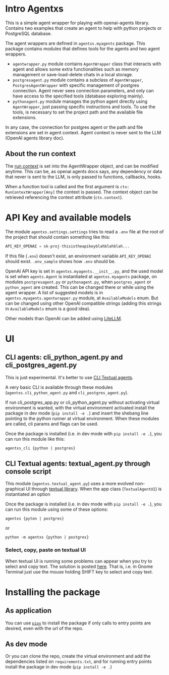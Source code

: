 
# Intro Agentxs

This is a simple agent wrapper for playing with openai-agents library. Contains
two examples that create an agent to help with python projects or PostgreSQL database.

The agent wrappers are defined in `agentxs.myagents` package. This package contains modules
that defines tools for the agents and two agent wrappers.
- `agentwrapper.py` module contains `AgentWrapper` class that interacts with agent and allows some
extra functionalities such as memory management or save-load-delete chats in a local storage.
- `postgresagent.py` module contains a subclass of `AgentWrapper`, `PostgresAgentWrapper` with specific
management of postgres connection. Agent never sees connection parameters, and only can have access to
the specified tools (database exploring mainly).
- `pythonagent.py` module manages the python agent directly using `AgentWrapper`, just passing specific
instructions and tools. To use the tools, is necessary to set the project path and the available file
extensions.

In any case, the connection for postgres agent or the path and file extensions are set in agent context.
Agent context is never sent to the LLM (OpenAI agents library doc).

## About the run context

The [run context](https://openai.github.io/openai-agents-python/ref/run_context/) is set into the AgentWrapper object,
and can be modified anytime. This can be, as openai agents docs says, any dependency or data that never is sent to
the LLM, is only passed to functions, callbacks, hooks. 

When a function tool is called and the first argument is `ctx: RunContextWrapper[Any]` the context is passed. The
context object can be retrieved referencing the context attribute (`ctx.context`).

# API Key and available models

The module `agentxs.settings.settings` tries to read a `.env` file at the root of the project that should
contain something like this:

```python
API_KEY_OPENAI = sk-proj-thisistheapikeyblahblahblah...
```

If this file (`.env`) doesn't exist, an environment variable `API_KEY_OPENAI` should exist. `.env_sample` shows 
how `.env` should be.

OpenAI API key is set in `agentxs.myagents.__init__.py`, and the used model is set when `agents.Agent` is
instantiated at `agentxs.myagents` package, on modules `postgresagent.py` or `pythonagent.py`, when `postgres_agent`
or `python_agent` are created. This can be changed there or while using the agent wrapper. A list of suggested
models is in `agentxs.myagents.agentwrapper.py` module, at `AvailableModels` enum. But can be changed using other
OpenAI compatible strings (adding this strings in `AvailableModels` enum is a good idea).

Other models than OpenAI can be added using
[LiteLLM](https://openai.github.io/openai-agents-python/models/litellm/).

# UI

## CLI agents: cli_python_agent.py and cli_postgres_agent.py

This is just experimental. It's better to use [CLI Textual agents](#cli-textual-agents-textual_agentpy-through-console-script).

A very basic CLI is available through these modules (`agentxs.cli_python_agent.py` and `cli_postgres_agent.py`).

If run cli_postgres_app.py or cli_python_agent.py without activating virtual environment is wanted, with
the virtual environment activated install the package in dev mode (`pip install -e .`)
and insert the shebang line pointing to the python runner at virtual environment. When these modules are called,
cli params and flags can be used.

Once the package is installed (i.e. in dev mode with `pip install -e .`),
you can run this module like this:

```shell
agentxs_cli {python | postgres}
```

## CLI Textual agents: textual_agent.py through console script

This module (`agentxs.textual_agent.py`) uses a more evolved non-graphical UI through 
[textual library](https://textual.textualize.io/). When the app class (`TextualAgentUI`) is instantiated 
an option

Once the package is installed (i.e. in dev mode with `pip install -e .`),
you can run this module using some of these options:

```shell
agentxs {pyton | postgres}
```
or 
```shell
python -m agentxs {python | postgres}
```

### Select, copy, paste on textual UI

When textual UI is running some problems can appear when you try to select and copy text. The solution is posted 
[here](https://textual.textualize.io/FAQ/#how-can-i-select-and-copy-text-in-a-textual-app). That is, i.e. in
Gnome Terminal just use the mouse holding SHIFT key to select and copy text.

# Installing the package

## As application

You can use [`pipx`](https://pipx.pypa.io/stable/) to install the package if only calls to entry points are
desired, even with the url of the repo.

## As dev mode

Or you can clone the repo, create the virtual environment and add the dependencies listed on `requirements.txt`, and 
for running entry points install the package in dev mode (`pip install -e .`)

